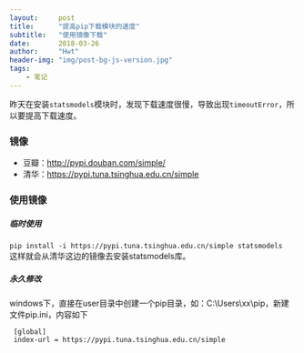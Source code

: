 ```yaml
---
layout:     post
title:      "提高pip下载模块的速度"
subtitle:   "使用镜像下载"
date:       2018-03-26
author:     "Hwt"
header-img: "img/post-bg-js-version.jpg"
tags:
    - 笔记
---
```


昨天在安装`statsmodels`模块时，发现下载速度很慢，导致出现`timeoutError`，所以要提高下载速度。

### 镜像
* 豆瓣：<http://pypi.douban.com/simple/>
* 清华：<https://pypi.tuna.tsinghua.edu.cn/simple>

### 使用镜像

##### 临时使用
`pip install -i https://pypi.tuna.tsinghua.edu.cn/simple statsmodels`   
这样就会从清华这边的镜像去安装statsmodels库。

##### 永久修改
windows下，直接在user目录中创建一个pip目录，如：C:\Users\xx\pip，新建文件pip.ini，内容如下  
```
 [global]
 index-url = https://pypi.tuna.tsinghua.edu.cn/simple
```